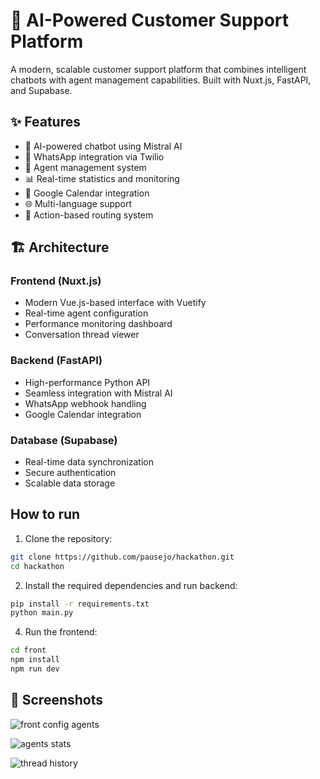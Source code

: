 # 🤖 AI-Powered Customer Support Platform

A modern, scalable customer support platform that combines intelligent chatbots with agent management capabilities. Built with Nuxt.js, FastAPI, and Supabase.

## ✨ Features

- 🤖 AI-powered chatbot using Mistral AI
- 📱 WhatsApp integration via Twilio
- 👥 Agent management system
- 📊 Real-time statistics and monitoring
- 📅 Google Calendar integration
- 🌐 Multi-language support
- 🎯 Action-based routing system

## 🏗️ Architecture

### Frontend (Nuxt.js)

- Modern Vue.js-based interface with Vuetify
- Real-time agent configuration
- Performance monitoring dashboard
- Conversation thread viewer

### Backend (FastAPI)

- High-performance Python API
- Seamless integration with Mistral AI
- WhatsApp webhook handling
- Google Calendar integration

### Database (Supabase)

- Real-time data synchronization
- Secure authentication
- Scalable data storage

## How to run

1. Clone the repository:

```bash
git clone https://github.com/pausejo/hackathon.git
cd hackathon
```

2. Install the required dependencies and run backend:

```bash
pip install -r requirements.txt
python main.py
```

4. Run the frontend:

```bash
cd front
npm install
npm run dev
```

## 📸 Screenshots

![front config agents](front/screenshots/config.png)

![agents stats](front/screenshots/stats.png)

![thread history](front/screenshots/threads.png)
